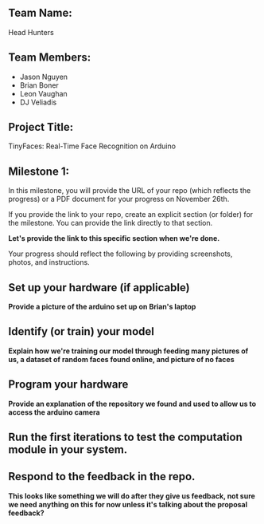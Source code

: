 ## Team Name:
Head Hunters
## Team Members:
- Jason Nguyen
- Brian Boner
- Leon Vaughan
- DJ Veliadis

## Project Title: 
TinyFaces: Real-Time Face Recognition on Arduino

## Milestone 1: 
In this milestone, you will provide the URL of your repo (which reflects the progress) or a PDF document for your progress on November 26th.

If you provide the link to your repo, create an explicit section (or folder) for the milestone. You can provide the link directly to that section.

**Let's provide the link to this specific section when we're done.**

Your progress should reflect the following by providing screenshots, photos, and instructions.


## Set up your hardware (if applicable)

**Provide a picture of the arduino set up on Brian's laptop**

## Identify (or train) your model 

**Explain how we're training our model through feeding many pictures of us, a dataset of random faces found online, and picture of no faces**

## Program your hardware

**Provide an explanation of the repository we found and used to allow us to access the arduino camera**

## Run the first iterations to test the computation module in your system.



## Respond to the feedback in the repo.

**This looks like something we will do after they give us feedback, not sure we need anything on this for now unless it's talking about the proposal feedback?**
